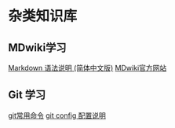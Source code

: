 杂类知识库
=========

## MDwiki学习
[Markdown 语法说明 (简体中文版)](static/markdown.htm)
[MDwiki官方网站](http://dynalon.github.io/mdwiki/#!index.md)

## Git 学习
[git常用命令](other/git-cmd.md)
[git config 配置说明](static/git-config.htm)